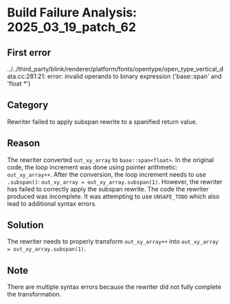 # Build Failure Analysis: 2025_03_19_patch_62

## First error

../../third_party/blink/renderer/platform/fonts/opentype/open_type_vertical_data.cc:281:21: error: invalid operands to binary expression ('base::span<float>' and 'float *')

## Category
Rewriter failed to apply subspan rewrite to a spanified return value.

## Reason
The rewriter converted `out_xy_array` to `base::span<float>`.  In the original code, the loop increment was done using pointer arithmetic: `out_xy_array++`. After the conversion, the loop increment needs to use `.subspan()`: `out_xy_array = out_xy_array.subspan(1)`. However, the rewriter has failed to correctly apply the subspan rewrite. The code the rewriter produced was incomplete. It was attempting to use `UNSAFE_TODO` which also lead to additional syntax errors.

## Solution
The rewriter needs to properly transform `out_xy_array++` into `out_xy_array = out_xy_array.subspan(1)`.

## Note
There are multiple syntax errors because the rewriter did not fully complete the transformation.